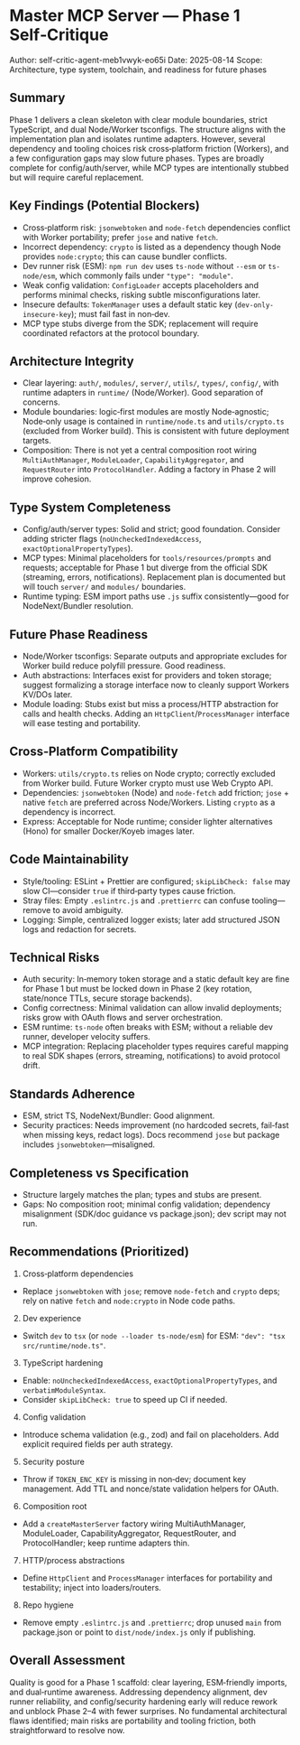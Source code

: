 # Master MCP Server — Phase 1 Self‑Critique

Author: self-critic-agent-meb1vwyk-eo65i
Date: 2025-08-14
Scope: Architecture, type system, toolchain, and readiness for future phases

## Summary
Phase 1 delivers a clean skeleton with clear module boundaries, strict TypeScript, and dual Node/Worker tsconfigs. The structure aligns with the implementation plan and isolates runtime adapters. However, several dependency and tooling choices risk cross‑platform friction (Workers), and a few configuration gaps may slow future phases. Types are broadly complete for config/auth/server, while MCP types are intentionally stubbed but will require careful replacement.

## Key Findings (Potential Blockers)
- Cross‑platform risk: `jsonwebtoken` and `node-fetch` dependencies conflict with Worker portability; prefer `jose` and native `fetch`.
- Incorrect dependency: `crypto` is listed as a dependency though Node provides `node:crypto`; this can cause bundler conflicts.
- Dev runner risk (ESM): `npm run dev` uses `ts-node` without `--esm` or `ts-node/esm`, which commonly fails under `"type": "module"`.
- Weak config validation: `ConfigLoader` accepts placeholders and performs minimal checks, risking subtle misconfigurations later.
- Insecure defaults: `TokenManager` uses a default static key (`dev-only-insecure-key`); must fail fast in non‑dev.
- MCP type stubs diverge from the SDK; replacement will require coordinated refactors at the protocol boundary.

## Architecture Integrity
- Clear layering: `auth/`, `modules/`, `server/`, `utils/`, `types/`, `config/`, with runtime adapters in `runtime/` (Node/Worker). Good separation of concerns.
- Module boundaries: logic‑first modules are mostly Node‑agnostic; Node‑only usage is contained in `runtime/node.ts` and `utils/crypto.ts` (excluded from Worker build). This is consistent with future deployment targets.
- Composition: There is not yet a central composition root wiring `MultiAuthManager`, `ModuleLoader`, `CapabilityAggregator`, and `RequestRouter` into `ProtocolHandler`. Adding a factory in Phase 2 will improve cohesion.

## Type System Completeness
- Config/auth/server types: Solid and strict; good foundation. Consider adding stricter flags (`noUncheckedIndexedAccess`, `exactOptionalPropertyTypes`).
- MCP types: Minimal placeholders for `tools/resources/prompts` and requests; acceptable for Phase 1 but diverge from the official SDK (streaming, errors, notifications). Replacement plan is documented but will touch `server/` and `modules/` boundaries.
- Runtime typing: ESM import paths use `.js` suffix consistently—good for NodeNext/Bundler resolution.

## Future Phase Readiness
- Node/Worker tsconfigs: Separate outputs and appropriate excludes for Worker build reduce polyfill pressure. Good readiness.
- Auth abstractions: Interfaces exist for providers and token storage; suggest formalizing a storage interface now to cleanly support Workers KV/DOs later.
- Module loading: Stubs exist but miss a process/HTTP abstraction for calls and health checks. Adding an `HttpClient`/`ProcessManager` interface will ease testing and portability.

## Cross‑Platform Compatibility
- Workers: `utils/crypto.ts` relies on Node crypto; correctly excluded from Worker build. Future Worker crypto must use Web Crypto API.
- Dependencies: `jsonwebtoken` (Node) and `node-fetch` add friction; `jose` + native `fetch` are preferred across Node/Workers. Listing `crypto` as a dependency is incorrect.
- Express: Acceptable for Node runtime; consider lighter alternatives (Hono) for smaller Docker/Koyeb images later.

## Code Maintainability
- Style/tooling: ESLint + Prettier are configured; `skipLibCheck: false` may slow CI—consider `true` if third‑party types cause friction.
- Stray files: Empty `.eslintrc.js` and `.prettierrc` can confuse tooling—remove to avoid ambiguity.
- Logging: Simple, centralized logger exists; later add structured JSON logs and redaction for secrets.

## Technical Risks
- Auth security: In‑memory token storage and a static default key are fine for Phase 1 but must be locked down in Phase 2 (key rotation, state/nonce TTLs, secure storage backends).
- Config correctness: Minimal validation can allow invalid deployments; risks grow with OAuth flows and server orchestration.
- ESM runtime: `ts-node` often breaks with ESM; without a reliable dev runner, developer velocity suffers.
- MCP integration: Replacing placeholder types requires careful mapping to real SDK shapes (errors, streaming, notifications) to avoid protocol drift.

## Standards Adherence
- ESM, strict TS, NodeNext/Bundler: Good alignment.
- Security practices: Needs improvement (no hardcoded secrets, fail‑fast when missing keys, redact logs). Docs recommend `jose` but package includes `jsonwebtoken`—misaligned.

## Completeness vs Specification
- Structure largely matches the plan; types and stubs are present.
- Gaps: No composition root; minimal config validation; dependency misalignment (SDK/doc guidance vs package.json); dev script may not run.

## Recommendations (Prioritized)
1) Cross‑platform dependencies
- Replace `jsonwebtoken` with `jose`; remove `node-fetch` and `crypto` deps; rely on native `fetch` and `node:crypto` in Node code paths.

2) Dev experience
- Switch `dev` to `tsx` (or `node --loader ts-node/esm`) for ESM: `"dev": "tsx src/runtime/node.ts"`.

3) TypeScript hardening
- Enable: `noUncheckedIndexedAccess`, `exactOptionalPropertyTypes`, and `verbatimModuleSyntax`.
- Consider `skipLibCheck: true` to speed up CI if needed.

4) Config validation
- Introduce schema validation (e.g., zod) and fail on placeholders. Add explicit required fields per auth strategy.

5) Security posture
- Throw if `TOKEN_ENC_KEY` is missing in non‑dev; document key management. Add TTL and nonce/state validation helpers for OAuth.

6) Composition root
- Add a `createMasterServer` factory wiring MultiAuthManager, ModuleLoader, CapabilityAggregator, RequestRouter, and ProtocolHandler; keep runtime adapters thin.

7) HTTP/process abstractions
- Define `HttpClient` and `ProcessManager` interfaces for portability and testability; inject into loaders/routers.

8) Repo hygiene
- Remove empty `.eslintrc.js` and `.prettierrc`; drop unused `main` from package.json or point to `dist/node/index.js` only if publishing.

## Overall Assessment
Quality is good for a Phase 1 scaffold: clear layering, ESM‑friendly imports, and dual‑runtime awareness. Addressing dependency alignment, dev runner reliability, and config/security hardening early will reduce rework and unblock Phase 2–4 with fewer surprises. No fundamental architectural flaws identified; main risks are portability and tooling friction, both straightforward to resolve now.

